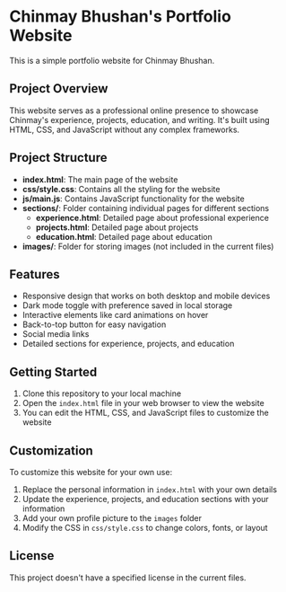 # Chinmay Bhushan's Portfolio Website

This is a simple portfolio website for Chinmay Bhushan.

## Project Overview

This website serves as a professional online presence to showcase Chinmay's experience, projects, education, and writing. It's built using HTML, CSS, and JavaScript without any complex frameworks.

## Project Structure

- **index.html**: The main page of the website
- **css/style.css**: Contains all the styling for the website
- **js/main.js**: Contains JavaScript functionality for the website
- **sections/**: Folder containing individual pages for different sections
  - **experience.html**: Detailed page about professional experience
  - **projects.html**: Detailed page about projects
  - **education.html**: Detailed page about education
- **images/**: Folder for storing images (not included in the current files)

## Features

- Responsive design that works on both desktop and mobile devices
- Dark mode toggle with preference saved in local storage
- Interactive elements like card animations on hover
- Back-to-top button for easy navigation
- Social media links
- Detailed sections for experience, projects, and education

## Getting Started

1. Clone this repository to your local machine
2. Open the `index.html` file in your web browser to view the website
3. You can edit the HTML, CSS, and JavaScript files to customize the website

## Customization

To customize this website for your own use:

1. Replace the personal information in `index.html` with your own details
2. Update the experience, projects, and education sections with your information
3. Add your own profile picture to the `images` folder
4. Modify the CSS in `css/style.css` to change colors, fonts, or layout

## License

This project doesn't have a specified license in the current files.
